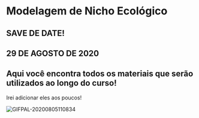 # Modelagem de Nicho Ecológico


## SAVE DE DATE! 
## 29 DE AGOSTO DE 2020

## Aqui você encontra todos os materiais que serão utilizados ao longo do curso! 

Irei adicionar eles aos poucos! 

![GIFPAL-20200805110834](https://user-images.githubusercontent.com/65569572/89422817-2d6e3c80-d70c-11ea-9410-fe691a30863e.gif)




